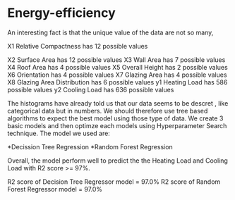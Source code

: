 # Energy-efficiency

An interesting fact is that the unique value of the data are not so many,

X1 Relative Compactness has 12 possible values

X2 Surface Area has 12 possible values
X3 Wall Area has 7 possible values
X4 Roof Area has 4 possible values
X5 Overall Height has 2 possible values
X6 Orientation has 4 possible values
X7 Glazing Area has 4 possible values
X8 Glazing Area Distribution has 6 possible values
y1 Heating Load has 586 possible values
y2 Cooling Load has 636 possible values


The histograms have already told us that our data seems to be descret , like categorical data but in numbers. We should therefore use tree based algorithms to expect the best model using those type of data. We create 3 basic models and then optimze each models using Hyperparameter Search technique. The model we used are:

*Decission Tree Regression
*Random Forest Regression


Overall, the model perform well to predict the the Heating Load and Cooling Load with R2 score >= 97%.

R2 score of Decision Tree Regressor model = 97.0%
R2 score of Random Forest Regressor model = 97.0%

